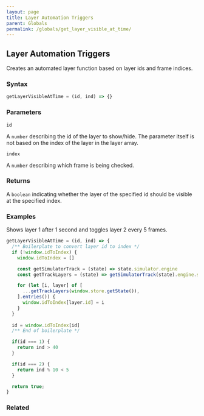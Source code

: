 ```yaml
---
layout: page
title: Layer Automation Triggers
parent: Globals
permalink: /globals/get_layer_visible_at_time/
---
```


## Layer Automation Triggers

Creates an automated layer function based on layer ids and frame indices.

### Syntax

```js
getLayerVisibleAtTime = (id, ind) => {}
```

### Parameters

`id`

A `number` describing the id of the layer to show/hide. The parameter itself is not based on the index of the layer in the layer array.

`index`

A `number` describing which frame is being checked.

### Returns

A `boolean` indicating whether the layer of the specified id should be visible at the specified index.

### Examples

Shows layer 1 after 1 second and toggles layer 2 every 5 frames.

```js
getLayerVisibleAtTime = (id, ind) => {
  /** Boilerplate to convert layer id to index */
  if (!window.idToIndex) { 
    window.idToIndex = []

    const getSimulatorTrack = (state) => state.simulator.engine
    const getTrackLayers = (state) => getSimulatorTrack(state).engine.state.layers

    for (let [i, layer] of [
      ...getTrackLayers(window.store.getState()),
    ].entries()) {
      window.idToIndex[layer.id] = i
    }
  }
  
  id = window.idToIndex[id]
  /** End of boilerplate */

  if(id === 1) {
    return ind > 40
  }

  if(id === 2) {
    return ind % 10 < 5
  }

  return true;
}
```

### Related
